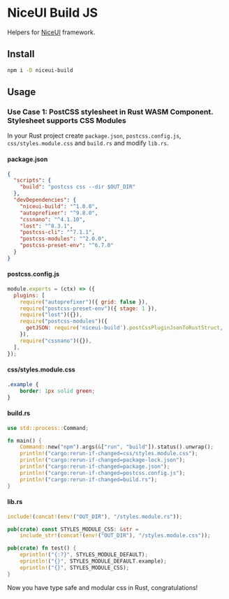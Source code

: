 # NiceUI Build JS

Helpers for [NiceUI](https://github.com/niceui-lib/) framework.

## Install

```bash
npm i -D niceui-build
```

## Usage

### Use Case 1: PostCSS stylesheet in Rust WASM Component. Stylesheet supports CSS Modules

In your Rust project create `package.json`, `postcss.config.js`, `css/styles.module.css` and `build.rs` and modify `lib.rs`.

#### package.json

```json
{
  "scripts": {
    "build": "postcss css --dir $OUT_DIR"
  },
  "devDependencies": {
    "niceui-build": "^1.0.0",
    "autoprefixer": "^9.8.0",
    "cssnano": "^4.1.10",
    "lost": "^8.3.1",
    "postcss-cli": "^7.1.1",
    "postcss-modules": "^2.0.0",
    "postcss-preset-env": "^6.7.0"
  }
}
```

#### postcss.config.js

```javascript
module.exports = (ctx) => ({
  plugins: [
    require("autoprefixer")({ grid: false }),
    require("postcss-preset-env")({ stage: 1 }),
    require("lost")({}),
    require("postcss-modules")({
      getJSON: require('niceui-build').postCssPluginJsonToRustStruct,
    }),
    require("cssnano")({}),
  ],
});
```

#### css/styles.module.css

```css
.example {
    border: 1px solid green;
}
```

#### build.rs

```rust
use std::process::Command;

fn main() {
    Command::new("npm").args(&["run", "build"]).status().unwrap();
    println!("cargo:rerun-if-changed=css/styles.module.css");
    println!("cargo:rerun-if-changed=package-lock.json");
    println!("cargo:rerun-if-changed=package.json");
    println!("cargo:rerun-if-changed=postcss.config.js");
    println!("cargo:rerun-if-changed=build.rs");
}
```

#### lib.rs

```rust
include!(concat!(env!("OUT_DIR"), "/styles.module.rs"));

pub(crate) const STYLES_MODULE_CSS: &str =
    include_str!(concat!(env!("OUT_DIR"), "/styles.module.css"));

pub(crate) fn test() {
    eprintln!("{:?}", STYLES_MODULE_DEFAULT);
    eprintln!("{}", STYLES_MODULE_DEFAULT.example);
    eprintln!("{}", STYLES_MODULE_CSS);
}
```

Now you have type safe and modular css in Rust, congratulations!